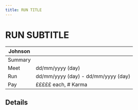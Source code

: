 ```yaml
---
title: RUN TITLE
---
```


# RUN SUBTITLE

| Johnson |                                     |
| ------- | ----------------------------------- |
| Summary |                                     |
| Meet    | dd/mm/yyyy (day)                    |
| Run     | dd/mm/yyyy (day) - dd/mm/yyyy (day) | 
| Pay     | £££££ each, # Karma                 |

## Details
